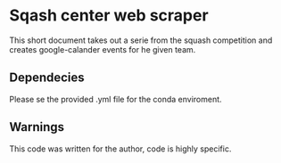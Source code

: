 # Sqash center web scraper

This short document takes out a serie from 
the squash competition and creates google-calander events 
for he given team.

## Dependecies 

Please se the provided .yml file for the conda enviroment.

## Warnings 

This code was written for the author, code is highly specific.


